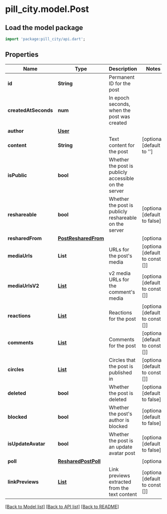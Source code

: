 # pill_city.model.Post

## Load the model package
```dart
import 'package:pill_city/api.dart';
```

## Properties
Name | Type | Description | Notes
------------ | ------------- | ------------- | -------------
**id** | **String** | Permanent ID for the post | 
**createdAtSeconds** | **num** | In epoch seconds, when the post was created | 
**author** | [**User**](User.md) |  | 
**content** | **String** | Text content for the post | [optional] [default to '']
**isPublic** | **bool** | Whether the post is publicly accessible on the server | 
**reshareable** | **bool** | Whether the post is publicly reshareable on the server | [optional] [default to false]
**resharedFrom** | [**PostResharedFrom**](PostResharedFrom.md) |  | [optional] 
**mediaUrls** | **List<String>** | URLs for the post's media | [optional] [default to const []]
**mediaUrlsV2** | [**List<MediaUrlV2>**](MediaUrlV2.md) | v2 media URLs for the comment's media | [optional] [default to const []]
**reactions** | [**List<Reaction>**](Reaction.md) | Reactions for the post | [optional] [default to const []]
**comments** | [**List<Comment>**](Comment.md) | Comments for the post | [optional] [default to const []]
**circles** | [**List<AnonymizedCircle>**](AnonymizedCircle.md) | Circles that the post is published in | [optional] [default to const []]
**deleted** | **bool** | Whether the post is deleted | [optional] [default to false]
**blocked** | **bool** | Whether the post's author is blocked | [optional] [default to false]
**isUpdateAvatar** | **bool** | Whether the post is an update avatar post | [optional] [default to false]
**poll** | [**ResharedPostPoll**](ResharedPostPoll.md) |  | [optional] 
**linkPreviews** | [**List<LinkPreview>**](LinkPreview.md) | Link previews extracted from the text content | [optional] [default to const []]

[[Back to Model list]](../README.md#documentation-for-models) [[Back to API list]](../README.md#documentation-for-api-endpoints) [[Back to README]](../README.md)


